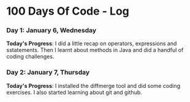 # 100 Days Of Code - Log

### Day 1: January 6, Wednesday

**Today's Progress**: I did a little recap on operators, expressions and sstatements. Then I learnt about methods in Java and did a handful of coding challenges.

### Day 2: January 7, Thursday

**Today's Progress**: I installed the diffmerge tool and did some coding exercises. I also started learning about git and github.
